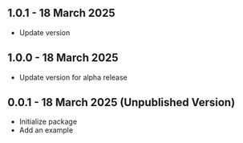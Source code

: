 ## 1.0.1 - 18 March 2025

* Update version

## 1.0.0 - 18 March 2025

* Update version for alpha release

## 0.0.1  - 18 March 2025 (Unpublished Version)

* Initialize package
* Add an example